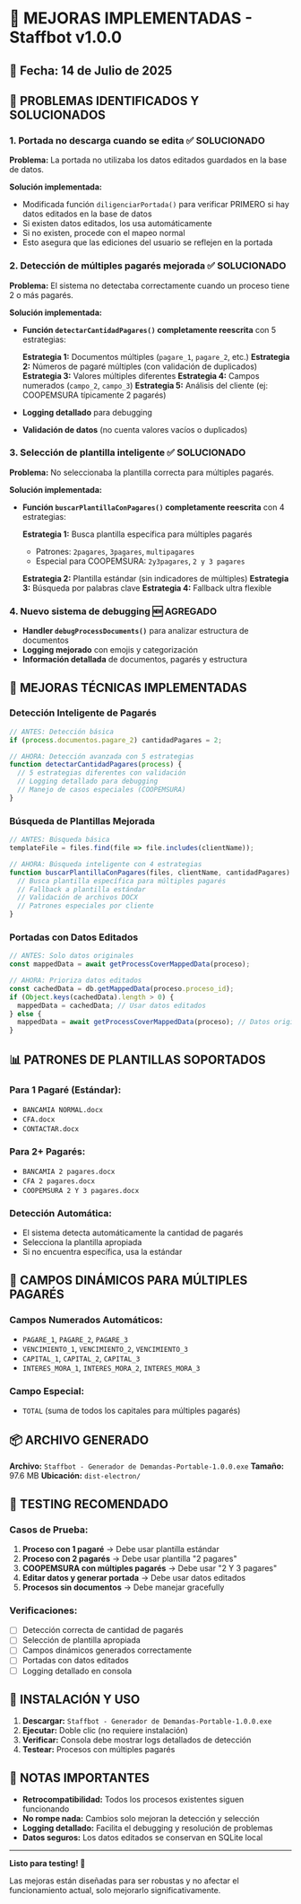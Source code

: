 # 🚀 MEJORAS IMPLEMENTADAS - Staffbot v1.0.0

## 📅 Fecha: 14 de Julio de 2025

## 🎯 PROBLEMAS IDENTIFICADOS Y SOLUCIONADOS

### 1. **Portada no descarga cuando se edita** ✅ SOLUCIONADO
**Problema:** La portada no utilizaba los datos editados guardados en la base de datos.

**Solución implementada:**
- Modificada función `diligenciarPortada()` para verificar PRIMERO si hay datos editados en la base de datos
- Si existen datos editados, los usa automáticamente
- Si no existen, procede con el mapeo normal
- Esto asegura que las ediciones del usuario se reflejen en la portada

### 2. **Detección de múltiples pagarés mejorada** ✅ SOLUCIONADO
**Problema:** El sistema no detectaba correctamente cuando un proceso tiene 2 o más pagarés.

**Solución implementada:**
- **Función `detectarCantidadPagares()` completamente reescrita** con 5 estrategias:
  
  **Estrategia 1:** Documentos múltiples (`pagare_1`, `pagare_2`, etc.)
  **Estrategia 2:** Números de pagaré múltiples (con validación de duplicados)
  **Estrategia 3:** Valores múltiples diferentes
  **Estrategia 4:** Campos numerados (`campo_2`, `campo_3`)
  **Estrategia 5:** Análisis del cliente (ej: COOPEMSURA típicamente 2 pagarés)

- **Logging detallado** para debugging
- **Validación de datos** (no cuenta valores vacíos o duplicados)

### 3. **Selección de plantilla inteligente** ✅ SOLUCIONADO
**Problema:** No seleccionaba la plantilla correcta para múltiples pagarés.

**Solución implementada:**
- **Función `buscarPlantillaConPagares()` completamente reescrita** con 4 estrategias:
  
  **Estrategia 1:** Busca plantilla específica para múltiples pagarés
  - Patrones: `2pagares`, `3pagares`, `multipagares`
  - Especial para COOPEMSURA: `2y3pagares`, `2 y 3 pagares`
  
  **Estrategia 2:** Plantilla estándar (sin indicadores de múltiples)
  **Estrategia 3:** Búsqueda por palabras clave
  **Estrategia 4:** Fallback ultra flexible

### 4. **Nuevo sistema de debugging** 🆕 AGREGADO
- **Handler `debugProcessDocuments()`** para analizar estructura de documentos
- **Logging mejorado** con emojis y categorización
- **Información detallada** de documentos, pagarés y estructura

## 🔧 MEJORAS TÉCNICAS IMPLEMENTADAS

### **Detección Inteligente de Pagarés**
```javascript
// ANTES: Detección básica
if (process.documentos.pagare_2) cantidadPagares = 2;

// AHORA: Detección avanzada con 5 estrategias
function detectarCantidadPagares(process) {
  // 5 estrategias diferentes con validación
  // Logging detallado para debugging
  // Manejo de casos especiales (COOPEMSURA)
}
```

### **Búsqueda de Plantillas Mejorada**
```javascript
// ANTES: Búsqueda básica
templateFile = files.find(file => file.includes(clientName));

// AHORA: Búsqueda inteligente con 4 estrategias
function buscarPlantillaConPagares(files, clientName, cantidadPagares) {
  // Busca plantilla específica para múltiples pagarés
  // Fallback a plantilla estándar
  // Validación de archivos DOCX
  // Patrones especiales por cliente
}
```

### **Portadas con Datos Editados**
```javascript
// ANTES: Solo datos originales
const mappedData = await getProcessCoverMappedData(proceso);

// AHORA: Prioriza datos editados
const cachedData = db.getMappedData(proceso.proceso_id);
if (Object.keys(cachedData).length > 0) {
  mappedData = cachedData; // Usar datos editados
} else {
  mappedData = await getProcessCoverMappedData(proceso); // Datos originales
}
```

## 📊 PATRONES DE PLANTILLAS SOPORTADOS

### **Para 1 Pagaré (Estándar):**
- `BANCAMIA NORMAL.docx`
- `CFA.docx`
- `CONTACTAR.docx`

### **Para 2+ Pagarés:**
- `BANCAMIA 2 pagares.docx`
- `CFA 2 pagares.docx`
- `COOPEMSURA 2 Y 3 pagares.docx`

### **Detección Automática:**
- El sistema detecta automáticamente la cantidad de pagarés
- Selecciona la plantilla apropiada
- Si no encuentra específica, usa la estándar

## 🎯 CAMPOS DINÁMICOS PARA MÚLTIPLES PAGARÉS

### **Campos Numerados Automáticos:**
- `PAGARE_1`, `PAGARE_2`, `PAGARE_3`
- `VENCIMIENTO_1`, `VENCIMIENTO_2`, `VENCIMIENTO_3`
- `CAPITAL_1`, `CAPITAL_2`, `CAPITAL_3`
- `INTERES_MORA_1`, `INTERES_MORA_2`, `INTERES_MORA_3`

### **Campo Especial:**
- `TOTAL` (suma de todos los capitales para múltiples pagarés)

## 📦 ARCHIVO GENERADO

**Archivo:** `Staffbot - Generador de Demandas-Portable-1.0.0.exe`
**Tamaño:** 97.6 MB
**Ubicación:** `dist-electron/`

## 🧪 TESTING RECOMENDADO

### **Casos de Prueba:**
1. **Proceso con 1 pagaré** → Debe usar plantilla estándar
2. **Proceso con 2 pagarés** → Debe usar plantilla "2 pagares"
3. **COOPEMSURA con múltiples pagarés** → Debe usar "2 Y 3 pagares"
4. **Editar datos y generar portada** → Debe usar datos editados
5. **Procesos sin documentos** → Debe manejar gracefully

### **Verificaciones:**
- [ ] Detección correcta de cantidad de pagarés
- [ ] Selección de plantilla apropiada
- [ ] Campos dinámicos generados correctamente
- [ ] Portadas con datos editados
- [ ] Logging detallado en consola

## 🚀 INSTALACIÓN Y USO

1. **Descargar:** `Staffbot - Generador de Demandas-Portable-1.0.0.exe`
2. **Ejecutar:** Doble clic (no requiere instalación)
3. **Verificar:** Consola debe mostrar logs detallados de detección
4. **Testear:** Procesos con múltiples pagarés

## 📝 NOTAS IMPORTANTES

- **Retrocompatibilidad:** Todos los procesos existentes siguen funcionando
- **No rompe nada:** Cambios solo mejoran la detección y selección
- **Logging detallado:** Facilita el debugging y resolución de problemas
- **Datos seguros:** Los datos editados se conservan en SQLite local

---

**Listo para testing! 🎉**

Las mejoras están diseñadas para ser robustas y no afectar el funcionamiento actual, solo mejorarlo significativamente. 
